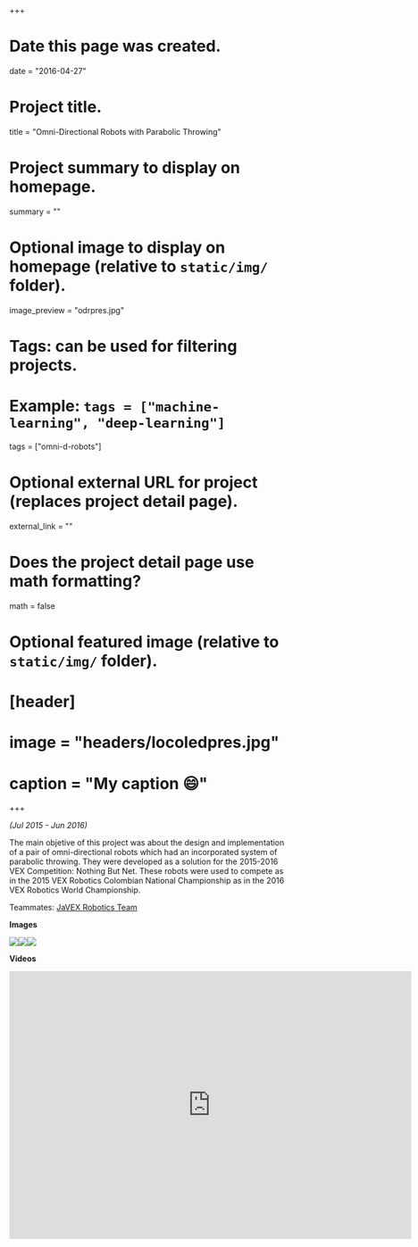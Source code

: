 +++
# Date this page was created.
date = "2016-04-27"

# Project title.
title = "Omni-Directional Robots with Parabolic Throwing"

# Project summary to display on homepage.
summary = ""

# Optional image to display on homepage (relative to `static/img/` folder).
image_preview = "odrpres.jpg"

# Tags: can be used for filtering projects.
# Example: `tags = ["machine-learning", "deep-learning"]`
tags = ["omni-d-robots"]

# Optional external URL for project (replaces project detail page).
external_link = ""

# Does the project detail page use math formatting?
math = false

# Optional featured image (relative to `static/img/` folder).
# [header]
# image = "headers/locoledpres.jpg"
# caption = "My caption :smile:"

+++

*(Jul 2015 - Jun 2016)*

The main objetive of this project was about the design and implementation of a pair of omni-directional robots which had an incorporated system of parabolic throwing. They were developed as a solution for the 2015-2016 VEX Competition: Nothing But Net. These robots were used to compete as in the 2015 VEX Robotics Colombian National Championship as in the 2016 VEX Robotics World Championship.

Teammates: [JaVEX Robotics Team](https://www.facebook.com/javexrobotics/)

**Images**

<p><img src="/img/odr1.jpg"/><img src="/img/odr2.jpg"/><img src="/img/odr3.jpg"/></p>

**Videos**

<iframe width="720" height="480" src="https://www.youtube.com/embed/videoseries?list=PLaxonS_z-T1506DeCoT9KfH6xL2BXSTGP" frameborder="0" allow="autoplay; encrypted-media" allowfullscreen></iframe>
